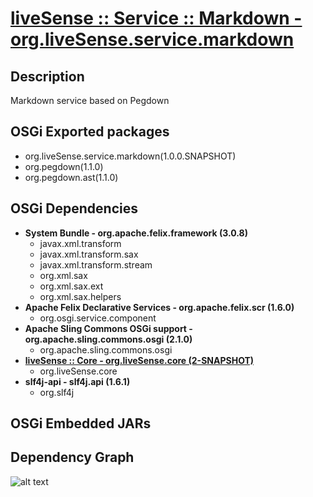 # [liveSense :: Service :: Markdown - org.liveSense.service.markdown](http://github.com/liveSense/org.liveSense.service.markdown)

## Description
Markdown service based on Pegdown

## OSGi Exported packages
* org.liveSense.service.markdown(1.0.0.SNAPSHOT)
* org.pegdown(1.1.0)
* org.pegdown.ast(1.1.0)

## OSGi Dependencies
* __System Bundle - org.apache.felix.framework (3.0.8)__
	* javax.xml.transform
	* javax.xml.transform.sax
	* javax.xml.transform.stream
	* org.xml.sax
	* org.xml.sax.ext
	* org.xml.sax.helpers
* __Apache Felix Declarative Services - org.apache.felix.scr (1.6.0)__
	* org.osgi.service.component
* __Apache Sling Commons OSGi support - org.apache.sling.commons.osgi (2.1.0)__
	* org.apache.sling.commons.osgi
* __[liveSense :: Core - org.liveSense.core (2-SNAPSHOT)](http://github.com/liveSense/org.liveSense.core)__
	* org.liveSense.core
* __slf4j-api - slf4j.api (1.6.1)__
	* org.slf4j

## OSGi Embedded JARs

## Dependency Graph
![alt text](http://raw.github.com.everydayimmirror.in/liveSense/org.liveSense.service.markdown/master/osgidependencies.svg "")